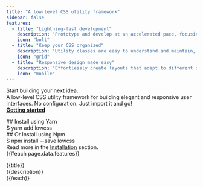 ```yaml
---
title: "A low-level CSS utility framework"
sidebar: false
features: 
  - title: "Lightning-fast development"
    description: "Prototype and develop at an accelerated pace, focusing on the functionality and design."
    icon: "bolt"
  - title: "Keep your CSS organized"
    description: "Utility classes are easy to understand and maintain, and reduces the risk of CSS bloat and specificity issues."
    icon: "grid"
  - title: "Responsive design made easy"
    description: "Effortlessly create layouts that adapt to different screen sizes and devices."
    icon: "mobile"
---
```


<div class="flex justify-between py-16 md:py-20">
    <div class="w-full max-w-lg">
        <div class="font-crimson text-6xl leading-none mb-4">
            <span class="font-medium tracking-tight text-neutral-950">Start building your next idea.</span>
        </div>
        <div class="max-w-2xl mt-0 mb-8 text-xl leading-relaxed">
            <span class="text-neutral-700">A low-level CSS utility framework for building elegant and responsive user interfaces. No configuration. Just import it and go!</span>
        </div>
        <div class="flex">
            <a href="docs#introduction" class="flex items-center px-4 py-3 rounded-lg bg-neutral-900 hover:bg-neutral-950 text-white no-underline cursor-pointer">
                <strong class="text-lg">Getting started</strong>
                <div class="text-xl ml-2">
                    <svg width="1em" height="1em"><use xlink:href="sprite.svg#arrow-right"></use></svg>
                </div>
            </a>
        </div>
    </div>
    <div class="hidden lg:flex flex-col items-center justify-center w-full max-w-md">
        <div class="rounded-xl bg-neutral-900 text-white w-full"> 
            <div class="flex items-center gap-2 p-4 border-b border-neutral-600">
                <div class="w-4 h-4 rounded-full bg-neutral-100"></div>
                <div class="w-4 h-4 rounded-full bg-neutral-100"></div>
                <div class="w-4 h-4 rounded-full bg-neutral-100"></div>
            </div>
            <div class="px-4 py-6 font-mono">
                <div class="opacity-40 select-none">## Install using Yarn</div>
                <div class="mb-4">$ yarn add lowcss</div>
                <div class="opacity-40 select-none">## Or Install using Npm</div>
                <div class="">$ npm install --save lowcss</div>
            </div>
        </div>
        <div class="mt-4 text-neutral-800 text-sm">
            <span>Read more in the <a href="docs#installation" class="text-neutral-900 font-medium underline">Installation</a> section.</span>
        </div>
    </div>
</div>
<div class="w-full grid gap-8 md:grid-cols-3 grid-cols-1">
    {{#each page.data.features}}
    <div class="bg-neutral-100 rounded-lg p-8">
        <div class="mb-4 text-4xl text-neutral-800">
            <svg width="1em" height="1em"><use xlink:href="sprite.svg#{{icon}}"></use></svg>
        </div>
        <div class="font-bold text-lg mb-2 text-neutral-800">{{title}}</div>
        <div class="text-sm">{{description}}</div>
    </div>
    {{/each}}
</div>
